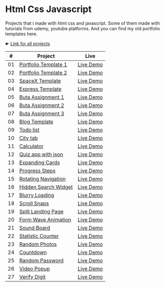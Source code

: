 # Html Css Javascript

Projects that i made with html css and javascript. Some of them made with tutorials from udemy, youtube platforms. And you can find my old portfolio templates here.

☛ [Link for all projects](https://zeracodes.github.io/html-css-javascript/)

|  #  | Project | Live |
| :-: | -- | -- |
| 01 | [Portfolio Template 1](https://github.com/zeracodes/html-css-javascript/tree/main/projects/portfolio-template-1)      | [Live Demo](https://zeracodes.github.io/html-css-javascript/projects/portfolio-template-1/index.html)                                                                                    |
| 02 | [Portfolio Template 2](https://github.com/zeracodes/html-css-javascript/tree/main/projects/portfolio-template-0)      | [Live Demo](https://zeracodes.github.io/html-css-javascript/projects/portfolio-template-0/index.html)                                                                                    |
| 03 | [SpaceX Template](https://github.com/zeracodes/html-css-javascript/tree/main/projects/spacex-template)                | [Live Demo](https://zeracodes.github.io/html-css-javascript/projects/spacex-template/index.html)                                                                                         |
| 04 | [Express Template](https://github.com/zeracodes/html-css-javascript/tree/main/projects/express-template)              | [Live Demo](https://zeracodes.github.io/html-css-javascript/projects/express-template/index.html)                                                                                        |
| 05 | [Buta Assignment 1](https://github.com/zeracodes/html-css-javascript/tree/main/projects/buta-assignment-1)            | [Live Demo](https://zeracodes.github.io/html-css-javascript/projects/buta-assignment-1/index.html)                                                                                       |
| 06 | [Buta Assignment 2](https://github.com/zeracodes/html-css-javascript/tree/main/projects/buta-assignment-2)            | [Live Demo](https://zeracodes.github.io/html-css-javascript/projects/buta-assignment-2/index.html)                                                                                       |
| 07 | [Buta Assignment 3](https://github.com/zeracodes/html-css-javascript/tree/main/projects/buta-assignment-3)            | [Live Demo](https://zeracodes.github.io/html-css-javascript/projects/buta-assignment-3/index.html)                                                                                       |
| 08 | [Blog Template](https://github.com/zeracodes/html-css-javascript/tree/main/projects/blog-template)                    | [Live Demo](https://zeracodes.github.io/html-css-javascript/projects/blog-template/index.html)                                                                                           |
| 09 | [Todo list](https://github.com/zeracodes/html-css-javascript/blob/main/projects/todo-app.html)                        | [Live Demo](https://zeracodes.github.io/html-css-javascript/projects/todo-app.html)                                                                                                      |
| 10 | [City tab](https://github.com/zeracodes/html-css-javascript/blob/main/projects/citytab.html)                          | [Live Demo](https://zeracodes.github.io/html-css-javascript/projects/citytab.html)                                                                                                       |
| 11 | [Calculator](https://github.com/zeracodes/html-css-javascript/blob/main/projects/calculator.html)                     | [Live Demo](https://zeracodes.github.io/html-css-javascript/projects/calculator.html)                                                                                                    |
| 12 | [Quiz app with json](https://github.com/zeracodes/html-css-javascript/tree/main/projects/quiz-app)                    | [Live Demo](https://zeracodes.github.io/html-css-javascript/projects/quiz-app/index.html)                                                                                                |
| 13 | [Expanding Cards](https://github.com/zeracodes/html-css-javascript/blob/main/projects/expanding-cards.html)           | [Live Demo](https://zeracodes.github.io/html-css-javascript/projects/expanding-cards.html)                                                                                               |
| 14 | [Progress Steps](https://github.com/zeracodes/html-css-javascript/blob/main/projects/progress-steps.html)             | [Live Demo](https://zeracodes.github.io/html-css-javascript/projects/progress-steps.html)                                                                                                |
| 15 | [Rotating Navigation](https://github.com/zeracodes/html-css-javascript/blob/main/projects/rotating-navigation.html)   | [Live Demo](https://zeracodes.github.io/html-css-javascript/projects/rotating-navigation.html)                                                                                           |
| 16 | [Hidden Search Widget](https://github.com/zeracodes/html-css-javascript/blob/main/projects/hidden-search-widget.html) | [Live Demo](https://zeracodes.github.io/html-css-javascript/projects/hidden-search-widget.html)                                                                                          |
| 17 | [Blurry Loading](https://github.com/zeracodes/html-css-javascript/tree/main/projects/blurry-loading)                  | [Live Demo](https://zeracodes.github.io/html-css-javascript/projects/blurry-loading/index.html)                                                                                          |
| 18 | [Scroll Snaps](https://github.com/zeracodes/html-css-javascript/blob/main/projects/scroll-snaps.html)                 | [Live Demo](https://zeracodes.github.io/html-css-javascript/projects/scroll-snaps.html)                                                                                                  |
| 19 | [Split Landing Page](https://github.com/zeracodes/html-css-javascript/tree/main/projects/split-landing-page)          | [Live Demo](https://zeracodes.github.io/html-css-javascript/projects/split-landing-page/index.html)                                                                                      |
| 20 | [Form Wave Animation](https://github.com/zeracodes/html-css-javascript/blob/main/projects/form-wave-animation.html)   | [Live Demo](https://zeracodes.github.io/html-css-javascript/projects/form-wave-animation.html)                                                                                           |
| 21 | [Sound Board](https://github.com/zeracodes/html-css-javascript/tree/main/projects/sound-board)                        | [Live Demo](https://zeracodes.github.io/html-css-javascript/projects/sound-board/index.html)                                                                                             |
| 22 | [Statistic Counter](https://github.com/zeracodes/html-css-javascript/blob/main/projects/statistic-counter.html)       | [Live Demo](https://zeracodes.github.io/html-css-javascript/projects/statistic-counter.html)                                                                                             |
| 23 | [Random Photos](https://github.com/zeracodes/html-css-javascript/blob/main/projects/random-photos.html)               | [Live Demo](https://zeracodes.github.io/html-css-javascript/projects/random-photos.html)                                                                                                 |
| 24 | [Countdown](https://github.com/zeracodes/html-css-javascript/blob/main/projects/countdown.html)                       | [Live Demo](https://zeracodes.github.io/html-css-javascript/projects/countdown.html)                                                                                                     |
| 25 | [Random Password](https://github.com/zeracodes/html-css-javascript/blob/main/projects/random-password.html)           | [Live Demo](https://zeracodes.github.io/html-css-javascript/projects/random-password.html)                                                                                               |
| 26 | [Video Popup](https://github.com/zeracodes/html-css-javascript/tree/main/projects/video-popup)                        | [Live Demo](https://zeracodes.github.io/html-css-javascript/projects/video-popup/index.html)                                                                                             |
| 27 | [Verify Digit](https://github.com/zeracodes/html-css-javascript/blob/main/projects/verify-digit.html)                 | [Live Demo](https://zeracodes.github.io/html-css-javascript/projects/verify-digit.html)                                                                                                  |
